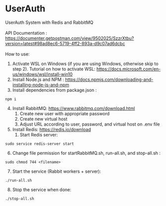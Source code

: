 # UserAuth
UserAuth System with Redis and RabbitMQ
<br> <br>
API Documentation : https://documenter.getpostman.com/view/9502025/SzzrXtbu?version=latest#98ad8ec6-5719-4ff2-893a-d9c07ad6dcbc
<br> <br>
How to use:
1. Activate WSL on Windows (if you are using Windows, otherwise skip to step 2). Tutorial on how to activate WSL: https://docs.microsoft.com/en-us/windows/wsl/install-win10
2. Install Node.js and NPM : https://docs.npmjs.com/downloading-and-installing-node-js-and-npm
3. Install dependencies from package.json : <br>
```shell 
npm i 
```
4. Install RabbitMQ: https://www.rabbitmq.com/download.html
    1. Create new user with appropriate password
    2. Create new virtual host
    3. Adjust URL according to user, password, and virtual host on .env file
5. Install Redis: https://redis.io/download
    1. Start Redis server:
```shell 
sudo service redis-server start 
```
6. Change file permission for startRabbitMQ.sh, run-all.sh, and stop-all.sh :
```shell 
sudo chmod 744 <filename>
```
7.  Start the service (Rabbit workers + server): 
```shell 
./run-all.sh 
```
8. Stop the service when done:
```shell 
./stop-all.sh 
```
